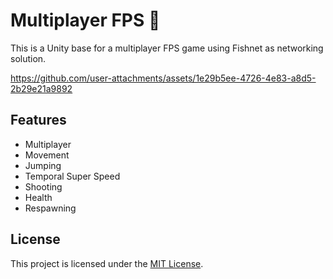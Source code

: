# Multiplayer FPS 🔫

This is a Unity base for a multiplayer FPS game using Fishnet as networking solution.

https://github.com/user-attachments/assets/1e29b5ee-4726-4e83-a8d5-2b29e21a9892

## Features

- Multiplayer
- Movement
- Jumping
- Temporal Super Speed
- Shooting
- Health
- Respawning

## License

This project is licensed under the [MIT License](LICENSE).
